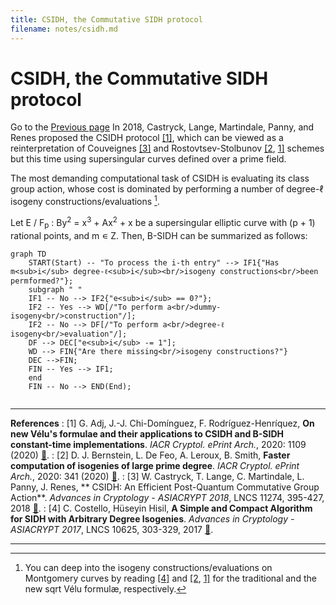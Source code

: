 ```yaml
---
title: CSIDH, the Commutative SIDH protocol
filename: notes/csidh.md
---
```


# CSIDH, the Commutative SIDH protocol

Go to the [Previous page](../notes.md)
In 2018, Castryck, Lange, Martindale, Panny, and Renes proposed the CSIDH protocol [&#x5b;1&#x5d;](#CLMPR18), which can be viewed as a reinterpretation of Couveignes [&#x5b;3&#x5d;](#CouveignesXX) and Rostovtsev-Stolbunov [&#x5b;2](#BDLS20), [1&#x5d;](#ACDRH20) schemes but this time using supersingular curves defined over a prime field. 

The most demanding computational task of CSIDH is evaluating its class group action, whose cost is dominated by performing a number of degree-&#x2113; isogeny constructions/evaluations [^1].

Let E &#x2f; F<sub>p</sub> : By<sup>2</sup> = x<sup>3</sup> + Ax<sup>2</sup> + x be a supersingular elliptic curve with (p + 1) rational points, and m &#x220A; Z. Then, B-SIDH can be summarized as follows: 

```mermaid
graph TD
    START(Start) -- "To process the i-th entry" --> IF1{"Has m<sub>i</sub> degree-ℓ<sub>i</sub><br/>isogeny constructions<br/>been permformed?"};
    subgraph " "
    IF1 -- No --> IF2{"e<sub>i</sub> == 0?"};
    IF2 -- Yes --> WD[/"To perform a<br/>dummy-isogeny<br/>construction"/];
    IF2 -- No --> DF[/"To perform a<br/>degree-ℓ isogeny<br/>evaluation"/];
    DF --> DEC["e<sub>i</sub> -= 1"];
    WD --> FIN{"Are there missing<br/>isogeny constructions?"}
    DEC -->FIN;
    FIN -- Yes --> IF1;
    end
    FIN -- No --> END(End);
   
```

[^1]: You can deep into the isogeny constructions/evaluations on Montgomery curves by reading [&#x5b;4&#x5d;](#CH17) and [&#x5b;2](#BDLS20), [1&#x5d;](#ACDRH20) for the traditional and the new sqrt V&eacute;lu formul&aelig;, respectively.

---

**References**
: <a id="ACDRH20"></a> [1] G. Adj, J.-J. Chi-Dom&iacute;nguez, F. Rodr&iacute;guez-Henr&iacute;quez, **On new V&eacute;lu's formulae and their applications to CSIDH and B-SIDH constant-time implementations**. _IACR Cryptol. ePrint Arch._, 2020: 1109 (2020) [&#128279;](https://eprint.iacr.org/2020/1109).
: <a id="BDLS20"></a> [2] D. J. Bernstein, L. De Feo, A. Leroux, B. Smith, **Faster computation of isogenies of large prime degree**. _IACR Cryptol. ePrint Arch._, 2020: 341 (2020) [&#128279;](https://eprint.iacr.org/2020/341).
: <a id="CLMPR18"></a> [3] W. Castryck, T. Lange, C. Martindale, L. Panny, J. Renes, ** CSIDH: An Efficient Post-Quantum Commutative Group Action**. _Advances in Cryptology - ASIACRYPT 2018_, LNCS 11274, 395-427, 2018 [&#128279;](https://doi.org/10.1007/978-3-030-03332-3_15). 
: <a id="CH17"></a> [4] C. Costello, H&uuml;seyin Hisil, **A Simple and Compact Algorithm for SIDH with Arbitrary Degree Isogenies**. _Advances in Cryptology - ASIACRYPT 2017_, LNCS 10625, 303-329, 2017 [&#128279;](https://doi.org/10.1007/978-3-319-70697-9_11).

---
